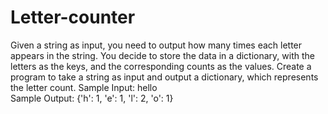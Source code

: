 # Letter-counter
Given a string as input, you need to output how many times each letter appears in the string. You decide to store the data in a dictionary, with the letters as the keys, and the corresponding counts as the values.
Create a program to take a string as input and output a dictionary, which represents the letter count. 
Sample Input: hello  
Sample Output: {'h': 1, 'e': 1, 'l': 2, 'o': 1}
